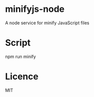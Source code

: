 # minifyjs-node

A node service for minify JavaScript files

# Script
npm run minify

# Licence

MIT
